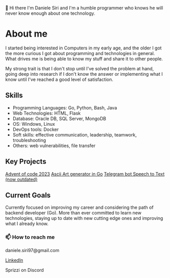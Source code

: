 👋 Hi there I'm Daniele Siri and I'm a humble programmer who knows he will never know enough about one technology.

<h1>About me</h1>
I started being interested in Computers in my early age, and the older I got the more curious I got about programming and technologies in general. What drives me is being able to know my stuff and share it to other people.

My strong trait is that I don't stop until I've solved the problem at hand, going deep into research if I don't know the answer or implementing what I know until I've reached a good level of satisfaction.

<h2>Skills</h2>
<ul>
<li>Programming Languages: Go, Python, Bash, Java</li> 
<li>Web Technologies: HTML, Flask</li>
<li>Database: Oracle DB, SQL Server, MongoDB</li>
<li>OS: Windows, Linux</li>
<li>DevOps tools: Docker</li>
<li>Soft skills: effective communication, leadership, teamwork, troubleshooting</li>
<li>Others: web vulnerabilities, file transfer</li>
</ul>

<h2>Key Projects</h2>
<a href="https://github.com/DanieleSiri/adventofcode2023">Advent of code 2023</a>
<a href="https://github.com/DanieleSiri/asciiArtGenerator">Ascii Art generator in Go</a>
<a href="https://github.com/DanieleSiri/TelegramSTT">Telegram bot Speech to Text (now outdated)</a>

<h2>Current Goals</h2>
Currently focused on improving my career and considering the path of backend developer (Go).
More than ever committed to learn new technologies, staying up to date with new cutting edge ones and improving what I already know.

<h3>📫 How to reach me</h3>
daniele.siri97@gmail.com

<a href="https://www.linkedin.com/in/daniele-siri">LinkedIn</a>

Sprizzi on Discord

